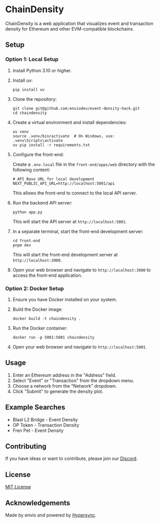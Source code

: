 # ChainDensity

ChainDensity is a web application that visualizes event and transaction density for Ethereum and other EVM-compatible blockchains.

## Setup

### Option 1: Local Setup

1. Install Python 3.10 or higher.

2. Install uv:

   ```
   pip install uv
   ```

3. Clone the repository:

   ```
   git clone git@github.com:enviodev/event-density-hack.git
   cd chaindensity
   ```

4. Create a virtual environment and install dependencies:

   ```
   uv venv
   source .venv/bin/activate  # On Windows, use: .venv\Scripts\activate
   uv pip install -r requirements.txt
   ```

5. Configure the front-end:

   Create a `.env.local` file in the `front-end/apps/web` directory with the following content:

   ```
   # API Base URL for local development
   NEXT_PUBLIC_API_URL=http://localhost:5001/api
   ```

   This allows the front-end to connect to the local API server.

6. Run the backend API server:

   ```
   python app.py
   ```

   This will start the API server at `http://localhost:5001`.

7. In a separate terminal, start the front-end development server:

   ```
   cd front-end
   pnpm dev
   ```

   This will start the front-end development server at `http://localhost:3000`.

8. Open your web browser and navigate to `http://localhost:3000` to access the front-end application.

### Option 2: Docker Setup

1. Ensure you have Docker installed on your system.

2. Build the Docker image:

   ```
   docker build -t chaindensity .
   ```

3. Run the Docker container:

   ```
   docker run -p 5001:5001 chaindensity
   ```

4. Open your web browser and navigate to `http://localhost:5001`.

## Usage

1. Enter an Ethereum address in the "Address" field.
2. Select "Event" or "Transaction" from the dropdown menu.
3. Choose a network from the "Network" dropdown.
4. Click "Submit" to generate the density plot.

## Example Searches

- Blast L2 Bridge - Event Density
- OP Token - Transaction Density
- Fren Pet - Event Density

## Contributing

If you have ideas or want to contribute, please join our [Discord](https://discord.gg/zNZYBNtbZV).

## License

[MIT License](LICENSE)

## Acknowledgements

Made by envio and powered by [Hypersync](https://envio.dev).
